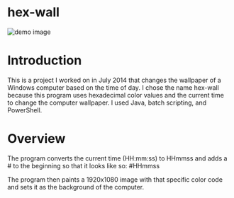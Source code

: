 # hex-wall

![demo image](http://i.imgur.com/KVkHlYF.png "hexwall demo image")

# Introduction
This is a project I worked on in July 2014 that changes the wallpaper of a Windows computer based on the time of day. I chose the name hex-wall because this program uses hexadecimal color values and the current time to change the computer wallpaper. I used Java, batch scripting, and PowerShell.

# Overview
The program converts the current time (HH:mm:ss) to HHmmss and adds a # to the beginning so that it looks like so:
\#HHmmss

The program then paints a 1920x1080 image with that specific color code and sets it as the background of the computer.
